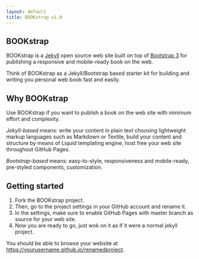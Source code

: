 ```yaml
---
layout: default
title: BOOKstrap v1.0
---
```


<h2 id="Intro">BOOKstrap</h2>

BOOKstrap is a [Jekyll](jekyllrb.com) open source web site built on top of [Bootstrap 3](https://getbootstrap.com/) for publishing a responsive and mobile-ready book on the web.

Think of BOOKstrap as a Jekyll/Bootstrap based starter kit for building and writing you personal web book fast and easily.

<div class="line"></div>

<h2 id="Intro">Why BOOKstrap</h2>

Use BOOKstrap if you want to publish a book on the web site with minimum effort and complexity.

_Jekyll-based_ means: write your content in plain text choosing lightweight markup languages such as Markdown or Textile, build your content and structure by means of Liquid templating engine, host free your web site throughout GitHub Pages.

_Bootstrap-based_ means: easy-to-style, responsiveness and mobile-ready, pre-styled components, customization.

<div class="line"></div>

<h2 id="start">Getting started</h2>

1. Fork the BOOKstrap project.
2. Then, go to the project settings in your GitHub account and rename it.
3. In the settings, make sure to enable GitHub Pages with master branch as source for your web site.
4. Now you are ready to go, just wok on it as if it were a normal jekyll project.

You should be able to browse your website at https://yourusername.github.io/renamedproject.
